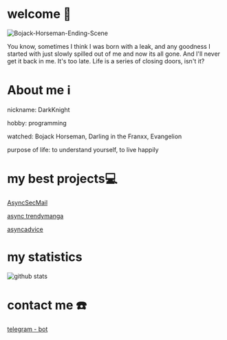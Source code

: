 # welcome 🍻
![Bojack-Horseman-Ending-Scene](https://github.com/aminobotskek/aminobotskek/assets/94906343/b324c9d1-fe02-4a9d-bd75-c1d280e27576)

You know, sometimes I think I was born with a leak, and any goodness I started with just slowly spilled out of me and now its all gone. And I'll never get it back in me. It's too late. Life is a series of closing doors, isn't it?

# About me ℹ️
nickname: DarkKnight

hobby: programming

watched: Bojack Horseman, Darling in the Franxx, Evangelion

purpose of life: to understand yourself, to live happily

# my best projects💻
[AsyncSecMail](https://github.com/l0v3m0n3y/AsyncSecMail)

[async trendymanga](https://github.com/l0v3m0n3y/async_trendymanga)

[asyncadvice](https://github.com/l0v3m0n3y/asyncadvice)
# my statistics
![github stats](https://github-readme-stats.vercel.app/api/top-langs/?username=l0v3m0n3y&theme=dark&hide_border=true)
# contact me ☎️
[telegram - bot](https://t.me/Tsartgbot)
